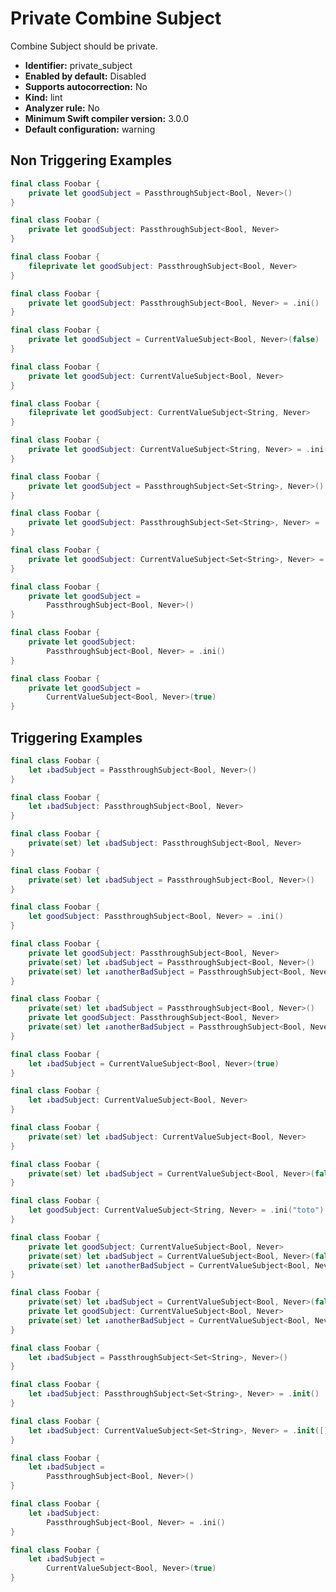 # Private Combine Subject

Combine Subject should be private.

* **Identifier:** private_subject
* **Enabled by default:** Disabled
* **Supports autocorrection:** No
* **Kind:** lint
* **Analyzer rule:** No
* **Minimum Swift compiler version:** 3.0.0
* **Default configuration:** warning

## Non Triggering Examples

```swift
final class Foobar {
    private let goodSubject = PassthroughSubject<Bool, Never>()
}
```

```swift
final class Foobar {
    private let goodSubject: PassthroughSubject<Bool, Never>
}
```

```swift
final class Foobar {
    fileprivate let goodSubject: PassthroughSubject<Bool, Never>
}
```

```swift
final class Foobar {
    private let goodSubject: PassthroughSubject<Bool, Never> = .ini()
}
```

```swift
final class Foobar {
    private let goodSubject = CurrentValueSubject<Bool, Never>(false)
}
```

```swift
final class Foobar {
    private let goodSubject: CurrentValueSubject<Bool, Never>
}
```

```swift
final class Foobar {
    fileprivate let goodSubject: CurrentValueSubject<String, Never>
}
```

```swift
final class Foobar {
    private let goodSubject: CurrentValueSubject<String, Never> = .ini("toto")
}
```

```swift
final class Foobar {
    private let goodSubject = PassthroughSubject<Set<String>, Never>()
}
```

```swift
final class Foobar {
    private let goodSubject: PassthroughSubject<Set<String>, Never> = .init()
}
```

```swift
final class Foobar {
    private let goodSubject: CurrentValueSubject<Set<String>, Never> = .init([])
}
```

```swift
final class Foobar {
    private let goodSubject =
        PassthroughSubject<Bool, Never>()
}
```

```swift
final class Foobar {
    private let goodSubject:
        PassthroughSubject<Bool, Never> = .ini()
}
```

```swift
final class Foobar {
    private let goodSubject =
        CurrentValueSubject<Bool, Never>(true)
}
```

## Triggering Examples

```swift
final class Foobar {
    let ↓badSubject = PassthroughSubject<Bool, Never>()
}
```

```swift
final class Foobar {
    let ↓badSubject: PassthroughSubject<Bool, Never>
}
```

```swift
final class Foobar {
    private(set) let ↓badSubject: PassthroughSubject<Bool, Never>
}
```

```swift
final class Foobar {
    private(set) let ↓badSubject = PassthroughSubject<Bool, Never>()
}
```

```swift
final class Foobar {
    let goodSubject: PassthroughSubject<Bool, Never> = .ini()
}
```

```swift
final class Foobar {
    private let goodSubject: PassthroughSubject<Bool, Never>
    private(set) let ↓badSubject = PassthroughSubject<Bool, Never>()
    private(set) let ↓anotherBadSubject = PassthroughSubject<Bool, Never>()
}
```

```swift
final class Foobar {
    private(set) let ↓badSubject = PassthroughSubject<Bool, Never>()
    private let goodSubject: PassthroughSubject<Bool, Never>
    private(set) let ↓anotherBadSubject = PassthroughSubject<Bool, Never>()
}
```

```swift
final class Foobar {
    let ↓badSubject = CurrentValueSubject<Bool, Never>(true)
}
```

```swift
final class Foobar {
    let ↓badSubject: CurrentValueSubject<Bool, Never>
}
```

```swift
final class Foobar {
    private(set) let ↓badSubject: CurrentValueSubject<Bool, Never>
}
```

```swift
final class Foobar {
    private(set) let ↓badSubject = CurrentValueSubject<Bool, Never>(false)
}
```

```swift
final class Foobar {
    let goodSubject: CurrentValueSubject<String, Never> = .ini("toto")
}
```

```swift
final class Foobar {
    private let goodSubject: CurrentValueSubject<Bool, Never>
    private(set) let ↓badSubject = CurrentValueSubject<Bool, Never>(false)
    private(set) let ↓anotherBadSubject = CurrentValueSubject<Bool, Never>(false)
}
```

```swift
final class Foobar {
    private(set) let ↓badSubject = CurrentValueSubject<Bool, Never>(false)
    private let goodSubject: CurrentValueSubject<Bool, Never>
    private(set) let ↓anotherBadSubject = CurrentValueSubject<Bool, Never>(true)
}
```

```swift
final class Foobar {
    let ↓badSubject = PassthroughSubject<Set<String>, Never>()
}
```

```swift
final class Foobar {
    let ↓badSubject: PassthroughSubject<Set<String>, Never> = .init()
}
```

```swift
final class Foobar {
    let ↓badSubject: CurrentValueSubject<Set<String>, Never> = .init([])
}
```

```swift
final class Foobar {
    let ↓badSubject =
        PassthroughSubject<Bool, Never>()
}
```

```swift
final class Foobar {
    let ↓badSubject:
        PassthroughSubject<Bool, Never> = .ini()
}
```

```swift
final class Foobar {
    let ↓badSubject =
        CurrentValueSubject<Bool, Never>(true)
}
```